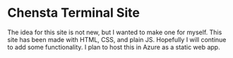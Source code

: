 # Chensta Terminal Site
The idea for this site is not new, but I wanted to make one for myself. This site has been made with HTML, CSS, and plain JS.  Hopefully I will continue to add some functionality.  I plan to host this in Azure as a static web app.
